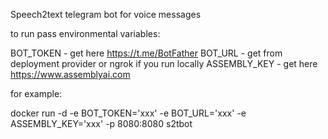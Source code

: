 Speech2text telegram bot for voice messages

to run pass environmental variables:

BOT_TOKEN - get here https://t.me/BotFather
BOT_URL - get from deployment provider or ngrok if you run locally
ASSEMBLY_KEY - get here https://www.assemblyai.com

for example:

docker run -d 
-e BOT_TOKEN='xxx' 
-e BOT_URL='xxx' 
-e ASSEMBLY_KEY='xxx' 
-p 8080:8080 s2tbot